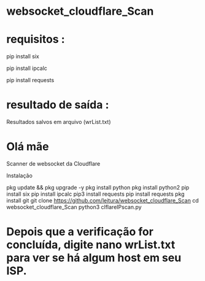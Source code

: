 # websocket_cloudflare_Scan


# requisitos :

pip install six

pip install ipcalc

pip install requests


# resultado de saída :

Resultados salvos em arquivo (wrList.txt)

# Olá mãe

Scanner de websocket da Cloudflare

Instalação

pkg update && pkg upgrade -y
pkg install python
pkg install python2
pip install six
pip install ipcalc
pip3 install requests
pip install requests
pkg install git
git clone https://github.com/leitura/websocket_cloudflare_Scan
cd websocket_cloudflare_Scan
python3 clflareIPscan.py

# Depois que a verificação for concluída, digite nano wrList.txt para ver se há algum host em seu ISP.‌‌
